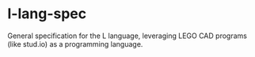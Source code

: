 # l-lang-spec
General specification for the L language, leveraging LEGO CAD programs (like stud.io) as a programming language.

